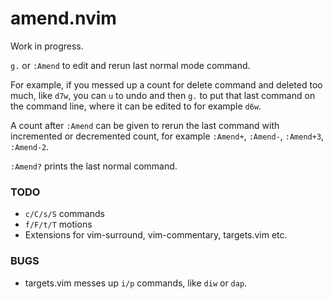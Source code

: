 # amend.nvim

Work in progress.

`g.` or `:Amend` to edit and rerun last normal mode command.

For example, if you messed up a count for delete command and deleted too much, like `d7w`,
you can `u` to undo and then `g.` to put that last command on the command line, where it
can be edited to for example `d6w`.

A count after `:Amend` can be given to rerun the last command with incremented or
decremented count, for example `:Amend+`, `:Amend-`, `:Amend+3`, `:Amend-2`.

`:Amend?` prints the last normal command.

### TODO

- `c/C/s/S` commands
- `f/F/t/T` motions
- Extensions for vim-surround, vim-commentary, targets.vim etc.

### BUGS

- targets.vim messes up `i/p` commands, like `diw` or `dap`.
